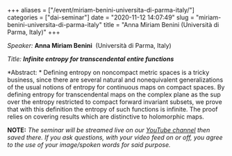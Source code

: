 +++
aliases = ["/event/miriam-benini-universita-di-parma-italy/"]
categories = ["dai-seminar"]
date = "2020-11-12 14:07:49"
slug = "miriam-benini-universita-di-parma-italy"
title = "Anna Miriam Benini  (Università di Parma, Italy)"
+++
<div class="tribe-events-single-event-description tribe-events-content">

*Speaker:* **Anna Miriam Benini**  (Università di Parma, Italy)

*Title: **Infinite entropy for transcendental entire functions***

*Abstract: * Defining entropy on noncompact metric spaces is a tricky
business, since there are several natural and nonequivalent
generalizations of the usual notions of entropy for continuous maps on
compact spaces. By defining entropy for transcendental maps on the
complex plane as the sup over the entropy restricted to compact forward
invariant subsets, we prove that with this definition the entropy of
such functions is infinite. The proof relies on covering results which
are distinctive to holomorphic maps.

</div>

**NOTE:** *The seminar will be streamed live on our [YouTube
channel](https://www.youtube.com/channel/UCyNNg155G3iLS7l-qZjboyg) then
saved there. If you ask questions, with your video feed on or off, you
agree to the use of your image/spoken words for said purpose.*

